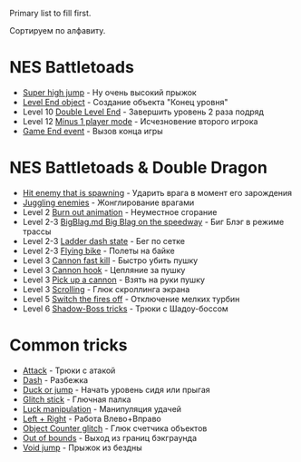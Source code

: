 Primary list to fill first.

Сортируем по алфавиту.

# NES Battletoads

 * [Super high jump](SuperGlitchJump.md) - Ну очень высокий прыжок
 * [Level End object](LevelEn.md) - Создание объекта "Конец уровня"
 * Level 10 [Double Level End](TwiceLevelEnd.md) - Завершить уровень 2 раза подряд
 * Level 12 [Minus 1 player mode](MinusPlayer.md) - Исчезновение второго игрока
 * [Game End event](GameEnd.md) - Вызов конца игры

# NES Battletoads & Double Dragon

 * [Hit enemy that is spawning](HitSpawningEnemy.md) - Ударить врага в момент его зарождения
 * [Juggling enemies](JugglingEnemies.md) - Жонглирование врагами
 * Level 2 [Burn out animation](BurnOutAnimation.md) - Неуместное сгорание
 * Level 2-3 [BigBlag.md Big Blag on the speedway]() - Биг Блэг в режиме трассы
 * Level 2-3 [Ladder dash state](LadderDash.md) - Бег по сетке
 * Level 2-3 [Flying bike](FlyingBike.md) - Полеты на байке
 * Level 3 [Cannon fast kill](CannonFastKill.md) - Быстро убить пушку
 * Level 3 [Cannon hook](CannonHook.md) - Цепляние за пушку
 * Level 3 [Pick up a cannon](CannonPickUp.md) - Взять на руки пушку
 * Level 3 [Scrolling](Scrolling.md) - Глюк скроллинга экрана
 * Level 5 [Switch the fires off](StopFires.md) - Отключение мелких турбин
 * Level 6 [Shadow-Boss tricks](ShadowBoss.md) - Трюки с Шадоу-боссом

# Common tricks

 * [Attack](Attack.md) - Трюки с атакой
 * [Dash](Dash.md) - Разбежка
 * [Duck or jump](DuckJump.md) - Начать уровень сидя или прыгая
 * [Glitch stick](GlitchStick.md) - Глючная палка
 * [Luck manipulation](LuckManipulation.md) - Манипуляция удачей
 * [Left + Right](LeftRight.md) - Работа Влево+Вправо
 * [Object Counter glitch](ObjectCounter.md) - Глюк счетчика объектов
 * [Out of bounds](OutOfBounds.md) - Выход из границ бэкграунда
 * [Void jump](VoidJump.md) - Прыжок из бездны

